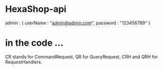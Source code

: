 # HexaShop-api

admin : { userName : "admin@admin.com", password : "123456789" }


# in the code  ...
CR stands for CommandRequest, QR for QueryRequest, CRH and QRH for RequestHandlers.
